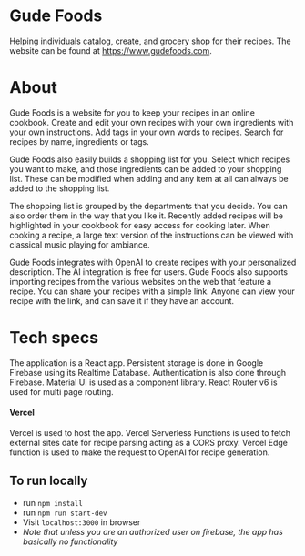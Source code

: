 # Gude Foods

Helping individuals catalog, create, and grocery shop for their recipes. The website can be found at https://www.gudefoods.com.

# About

Gude Foods is a website for you to keep your recipes in an online cookbook. Create and edit your own recipes with your own ingredients with your own instructions. Add tags in your own words to recipes. Search for recipes by name, ingredients or tags.

Gude Foods also easily builds a shopping list for you. Select which recipes you want to make, and those ingredients can be added to your shopping list. These can be modified when adding and any item at all can always be added to the shopping list.

The shopping list is grouped by the departments that you decide. You can also order them in the way that you like it. Recently added recipes will be highlighted in your cookbook for easy access for cooking later. When cooking a recipe, a large text version of the instructions can be viewed with classical music playing for ambiance.

Gude Foods integrates with OpenAI to create recipes with your personalized description. The AI integration is free for users. Gude Foods also supports importing recipes from the various websites on the web that feature a recipe. You can share your recipes with a simple link. Anyone can view your recipe with the link, and can save it if they have an account.

# Tech specs

The application is a React app. Persistent storage is done in Google Firebase using its Realtime Database. Authentication is also done through Firebase. Material UI is used as a component library. React Router v6 is used for multi page routing.

#### Vercel

Vercel is used to host the app. Vercel Serverless Functions is used to fetch external sites date for recipe parsing acting as a CORS proxy. Vercel Edge function is used to make the request to OpenAI for recipe generation.

## To run locally

- run `npm install`
- run `npm run start-dev`
- Visit `localhost:3000` in browser
- _Note that unless you are an authorized user on firebase, the app has basically no functionality_
